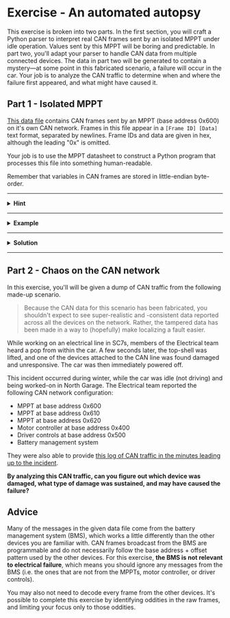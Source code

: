 # Exercise - An automated autopsy

This exercise is broken into two parts. In the first section, you will craft a
Python parser to interpret real CAN frames sent by an isolated MPPT under
idle operation. Values sent by this MPPT will be boring and predictable. In part
two, you'll adapt your parser to handle CAN data from multiple connected devices.
The data in part two will be generated to contain a mystery—at some point in this
fabricated scenario, a failure will occur in the car. Your job is to analyze the
CAN traffic to determine when and where the failure first appeared, and what might
have caused it.

## Part 1 - Isolated MPPT

[This data file](../../misc/mppt_data.txt) contains CAN frames sent by an MPPT
(base address 0x600) on it's own CAN network. Frames in this file appear in a
`[Frame ID] [Data]` text format, separated by newlines. Frame IDs and data are
given in hex, although the leading "0x" is omitted.

Your job is to use the MPPT datasheet to construct a Python program that processes
this file into something human-readable.

Remember that variables in CAN frames are stored in little-endian byte-order.

---

<details>
<summary><b>Hint</b></summary>

You may find the
[binascii.unhexlify](https://docs.python.org/3/library/binascii.html#binascii.unhexlify)
and [struct.unpack](https://docs.python.org/3/library/struct.html#struct.unpack)
functions helpful in converting from a hex string to an integer or float.

You can also use `int(some_hex_string, 16)` to parse a hex string to an integer. This
can also be done with `unpack` and `unhexlify`, but `unhexlify` requires an even number
of hex digits, so it can be a bit nicer to just use `int` directly for, say, the frame
id, which is 3 hex digits.

</details>

---

<details>
<summary><b>Example</b></summary>

The first line in the data file is `604 6666DA420000E040`. We can recognize this as a
frame sent by the MPPT at base address 0x600 with an id offset of 0x4.

The relevant section of the MPPT datasheet tells us that this is the "Limits" message,
which contains the following variables.

| Variable            | Byte | Type  | Unit   |
| ------------------- | ---- | ----- | ------ |
| Max. Output Voltage | 0-3  | FLOAT | Volt   |
| Max. Input Current  | 4-7  | FLOAT | Ampere |

Here's how we can parse this frame in Python.

Let's start by storing the first frame in a variable and then splitting it
into the frame id and the data:

```python
raw_frame = "604 6666DA420000E040"
frame_id, data = raw_frame.split(" ")
```

The `frame_id, data = ...` syntax we used above is called "unpacking" or
"destructing", and it is a clean way of breaking down a list (or any iterable)
into multiple variables. In this case, `raw_frame.split(" ")` returned a list
of 2 strings, the first of which we assigned to `frame_id`, and the second to
`data`. It would have been equivalent to write:

```python
split = raw_frame.split(" ")
frame_id = split[0]
data = split[1]
```

At this point, both the `frame_id` and `data` variable are strings (text).
Because in general we need to examine the offset of the frame id from the
base address to determine the message type, we will need to convert `frame_id`
to an integer. Similarly, we will need to end up converting portions of
data into the types specified by the MPPT datasheet.

To convert `frame_id` into an integer, we can use
[Python's builtin `int`](https://docs.python.org/3/library/functions.html#int)
function with two arguments to parse a string into an integer.

```python
frame_id = int(frame_id, 16)
```

We can then determine the offset from the base address programmatically:

```python
offset = frame_id - 0x600
```

Notice that Python allows you to write integers directly in hex using the `0x` prefix.

Of course, in this case we already know that the offset is 4. But, in general, you'll
need to determine the offset and then examine the data accordingly. Let's say we're
choosing to do this in one big `if ... elif ... elif ... else` block.

```python
if offset == 0:
    ... # handle offset 0
elif offset == 1
    ... # handle offset 1

... # handle more offsets

elif offset == 4
    ... # handle offset 4

... # handle more offsets
```

For the frame we're examining in this example, we know that we're going to end up inside
the branch for `offset == 4`. The MPPT specs tell us that a broadcast message with offset
4 contains two 32-bit floats in the data field. We can break the data into halves using
Python's slicing syntax:

```python
first_half = data[:8]
second_half = data[8:]
```

And then we can use `unhexlify` to convert each half from a string to the represented bytes:
```python
from binascii import unhexlify

first_half = unhexlify(first_half)
second_half = unhexlify(second_half)
```

Finally, we can use `unpack` to decode the bytes into little-endian floats (the `"<f"`
given to `unpack` is a format specifier meaning little-endian 32-bit float; you can find
more info in the docs for `unpack`).

```python
from struct import unpack

max_output_voltage = unpack("<f", first_half)[0]
max_input_current = unpack("<f", second_half)[0]
```

At this point, we've decoded the CAN frame! You can now print the decoded information to
the screen, append it to a list, store it in a dictionary, or use whatever format you
think works best.

</details>

---

<details>
<summary><b>Solution</b></summary>

There are many possible ways to write the code to solve this exercise, so
you're not expected to have written code that looks the same as this.
This is only one of the possible solutions and is here as a reference.

```python
# We're going to use the `unhexlify` function to convert hex strings into the
# actual bytes they represent.
from binascii import unhexlify

# We'll also use the `unpack` function to decode `float`s and `int`s from
# raw bytes.
from struct import unpack

def decode_mppt_data(offset, data):
    if offset == 0:
        # Input measurements
        return {
            "Input Voltage (V)": unpack("<f", data[:4])[0],
            "Input Current (A)": unpack("<f", data[4:])[0],
        }
    elif offset == 1:
        # Output measurements
        return {
            "Output Voltage (V)": unpack("<f", data[:4])[0],
            "Output Current (A)": unpack("<f", data[4:])[0],
        }
    elif offset == 2:
        # Temperature
        return {
            "Mosfet Temperature (deg. Celsius)"    : unpack("<f", data[:4])[0],
            "Controller Temperature (deg. Celsius)": unpack("<f", data[4:])[0],
        }
    elif offset == 3:
        # Auxiliary power supply
        return {
            "12V (V)": unpack("<f", data[:4])[0],
            "3V (V)" : unpack("<f", data[4:])[0],
        }
    elif offset == 4:
        # Limits
        return {
            "Max. Output Voltage (V)": unpack("<f", data[:4])[0],
            "Max. Input Current (C)" : unpack("<f", data[4:])[0],
        }
    elif offset == 5:
        # Status
        return {
            "CAN RX error counter"   : unpack("<B", data[:1])[0],
            "CAN TX error counter"   : unpack("<B", data[1:2])[0],
            "CAN TX overflow counter": unpack("<B", data[2:3])[0],
            "Error flags"            : unpack("<B", data[3:4])[0],
            "Limit flags"            : unpack("<B", data[4:5])[0],
            "Mode"                   : unpack("<B", data[5:6])[0],
            "Test counter"           : unpack("<B", data[7:])[0],
        }
    elif offset == 6:
        # Power connector
        return {
            "Output Voltage (Battery side of fuse) (V)": unpack("<f", data[:4])[0],
            "Power connector Temperature (deg. Celsius)" : unpack("<f", data[4:])[0],
        }
    else:
        # Unknown message, throw an error to the caller.
        raise Exception(f"No message matches offset 0x{offset:x}")

def decode_data(base_address, offset, data):
    if base_address == 0x600:
        # If the base address belongs to a known MPPT, decode the data using
        # a MPPT-specific helper function, and return the decoded message.
        return { "sender": base_address, "message": decode_mppt_data(offset, data) } 
    else:
        # Otherwise, the message doesn't match any known device. Throw an error
        # to the caller.
        raise Exception(f"No device matches base address 0x{base_address:x}")

with open("mppt_data.txt", "r") as f:
    for line in f:
        # Take the line, remove any leading/trailing whitespace,
        # and then split across the space dividing the frame id from the data.
        left, right = line.strip().split(" ")

        # Convert the frame id hex string into an actual number.
        # Note that `int(left, 16)` is equivalent to
        # `unpack("<B", unhexlify(left))[0]`.
        frame_id = int(left, 16)

        # Convert the data hex string into bytes.
        data = unhexlify(right)

        # Decompose the frame id into a base address and offset.
        base_address, offset = divmod(frame_id, 16)
        base_address *= 16

        # Decode the message and print it.
        print(decode_data(base_address, offset, data))
```

The result of running this program on the MPPT data provided above can
be found in [this output file](../../misc/mppt_data_decoded.txt).

</details>

---

## Part 2 - Chaos on the CAN network

In this exercise, you'll will be given a dump of CAN traffic from the following
made-up scenario.

> Because the CAN data for this scenario has been fabricated, you shouldn't expect
> to see super-realistic and -consistent data reported across all the devices on
> the network. Rather, the tampered data has been made in a way to (hopefully) make
> localizing a fault easier.

While working on an electrical line in SC7s, members of the Electrical team heard a pop
from within the car. A few seconds later, the top-shell was lifted, and one of the devices
attached to the CAN line was found damaged and unresponsive. The car was then immediately
powered off.

This incident occurred during winter, while the car was idle (not driving) and being worked-on
in North Garage. The Electrical team reported the following CAN network configuration:
* MPPT at base address 0x600
* MPPT at base address 0x610
* MPPT at base address 0x620
* Motor controller at base address 0x400
* Driver controls at base address 0x500
* Battery management system

They were also able to provide
[this log of CAN traffic in the minutes leading up to the incident](../../misc/can_traffic.txt).

__By analyzing this CAN traffic, can you figure out which device was damaged, what type of damage
was sustained, and may have caused the failure?__

## Advice

Many of the messages in the given data file come from the battery management system (BMS), which
works a little differently than the other devices you are familiar with. CAN frames broadcast
from the BMS are programmable and do not necessarily follow the base address + offset pattern
used by the other devices. For this exercise, __the BMS is not relevant to electrical failure__,
which means you should ignore any messages from the BMS (i.e. the ones that are not from
the MPPTs, motor controller, or driver controls).

You may also not need to decode every frame from the other devices. It's possible to complete
this exercise by identifying oddities in the raw frames, and limiting your focus only to those
oddities.
